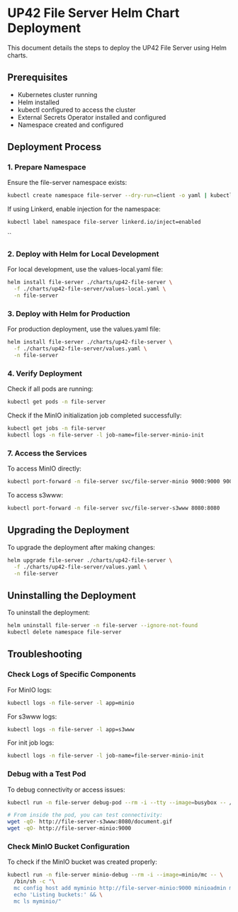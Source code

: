 # UP42 File Server Helm Chart Deployment

This document details the steps to deploy the UP42 File Server using Helm charts.

## Prerequisites

- Kubernetes cluster running
- Helm installed
- kubectl configured to access the cluster
- External Secrets Operator installed and configured
- Namespace created and configured

## Deployment Process

### 1. Prepare Namespace

Ensure the file-server namespace exists:

```bash
kubectl create namespace file-server --dry-run=client -o yaml | kubectl apply -f -
```

If using Linkerd, enable injection for the namespace:

```bash
kubectl label namespace file-server linkerd.io/inject=enabled
```
``

### 2. Deploy with Helm for Local Development

For local development, use the values-local.yaml file:

```bash
helm install file-server ./charts/up42-file-server \
  -f ./charts/up42-file-server/values-local.yaml \
  -n file-server
```

### 3. Deploy with Helm for Production

For production deployment, use the values.yaml file:

```bash
helm install file-server ./charts/up42-file-server \
  -f ./charts/up42-file-server/values.yaml \
  -n file-server
```

### 4. Verify Deployment

Check if all pods are running:

```bash
kubectl get pods -n file-server
```

Check if the MinIO initialization job completed successfully:

```bash
kubectl get jobs -n file-server
kubectl logs -n file-server -l job-name=file-server-minio-init
```

### 7. Access the Services

To access MinIO directly:

```bash
kubectl port-forward -n file-server svc/file-server-minio 9000:9000 9001:9001
```

To access s3www:

```bash
kubectl port-forward -n file-server svc/file-server-s3www 8080:8080
```

## Upgrading the Deployment

To upgrade the deployment after making changes:

```bash
helm upgrade file-server ./charts/up42-file-server \
  -f ./charts/up42-file-server/values.yaml \
  -n file-server
```

## Uninstalling the Deployment

To uninstall the deployment:

```bash
helm uninstall file-server -n file-server --ignore-not-found
kubectl delete namespace file-server
```

## Troubleshooting

### Check Logs of Specific Components

For MinIO logs:

```bash
kubectl logs -n file-server -l app=minio
```

For s3www logs:

```bash
kubectl logs -n file-server -l app=s3www
```

For init job logs:

```bash
kubectl logs -n file-server -l job-name=file-server-minio-init
```

### Debug with a Test Pod

To debug connectivity or access issues:

```bash
kubectl run -n file-server debug-pod --rm -i --tty --image=busybox -- /bin/sh

# From inside the pod, you can test connectivity:
wget -qO- http://file-server-s3www:8080/document.gif
wget -qO- http://file-server-minio:9000
```

### Check MinIO Bucket Configuration

To check if the MinIO bucket was created properly:

```bash
kubectl run -n file-server minio-debug --rm -i --image=minio/mc -- \
  /bin/sh -c "\
  mc config host add myminio http://file-server-minio:9000 minioadmin minioadmin && \
  echo 'Listing buckets:' && \
  mc ls myminio/"
```
